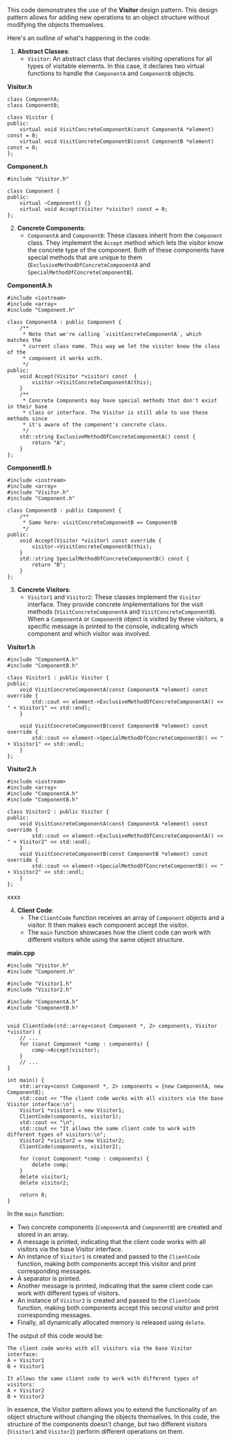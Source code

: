 This code demonstrates the use of the **Visitor** design pattern. 
This design pattern allows for adding new operations to an object structure without modifying the objects themselves.

Here's an outline of what's happening in the code:

1. **Abstract Classes**:
    - `Visitor`: An abstract class that declares visiting operations for all types of visitable elements. In this case, it declares two virtual functions to handle the `ComponentA` and `ComponentB` objects.


**Visitor.h**

```
class ComponentA;
class ComponentB;

class Visitor {
public:
    virtual void VisitConcreteComponentA(const ComponentA *element) const = 0;
    virtual void VisitConcreteComponentB(const ComponentB *element) const = 0;
};
```

**Component.h**

```
#include "Visitor.h"

class Component {
public:
    virtual ~Component() {}
    virtual void Accept(Visitor *visitor) const = 0;
};
```


2. **Concrete Components**:
    - `ComponentA` and `ComponentB`: These classes inherit from the `Component` class. They implement the `Accept` method which lets the visitor know the concrete type of the component. Both of these components have special methods that are unique to them (`ExclusiveMethodOfConcreteComponentA` and `SpecialMethodOfConcreteComponentB`).

**ComponentA.h**

```
#include <iostream>
#include <array>
#include "Component.h"

class ComponentA : public Component {
    /**
     * Note that we're calling `visitConcreteComponentA`, which matches the
     * current class name. This way we let the visitor know the class of the
     * component it works with.
     */
public:
    void Accept(Visitor *visitor) const  {
        visitor->VisitConcreteComponentA(this);
    }
    /**
     * Concrete Components may have special methods that don't exist in their base
     * class or interface. The Visitor is still able to use these methods since
     * it's aware of the component's concrete class.
     */
    std::string ExclusiveMethodOfConcreteComponentA() const {
        return "A";
    }
};
```

**ComponentB.h**

```
#include <iostream>
#include <array>
#include "Visitor.h"
#include "Component.h"

class ComponentB : public Component {
    /**
     * Same here: visitConcreteComponentB => ComponentB
     */
public:
    void Accept(Visitor *visitor) const override {
        visitor->VisitConcreteComponentB(this);
    }
    std::string SpecialMethodOfConcreteComponentB() const {
        return "B";
    }
};
```



3. **Concrete Visitors**:
    - `Visitor1` and `Visitor2`: These classes implement the `Visitor` interface. They provide concrete implementations for the visit methods (`VisitConcreteComponentA` and `VisitConcreteComponentB`). When a `ComponentA` or `ComponentB` object is visited by these visitors, a specific message is printed to the console, indicating which component and which visitor was involved.


**Visitor1.h**

```
#include "ComponentA.h"
#include "ComponentB.h"

class Visitor1 : public Visitor {
public:
    void VisitConcreteComponentA(const ComponentA *element) const override {
        std::cout << element->ExclusiveMethodOfConcreteComponentA() << " + Visitor1" << std::endl;
    }

    void VisitConcreteComponentB(const ComponentB *element) const override {
        std::cout << element->SpecialMethodOfConcreteComponentB() << " + Visitor1" << std::endl;
    }
};
```

**Visitor2.h**

```
#include <iostream>
#include <array>
#include "ComponentA.h"
#include "ComponentB.h"

class Visitor2 : public Visitor {
public:
    void VisitConcreteComponentA(const ComponentA *element) const override {
        std::cout << element->ExclusiveMethodOfConcreteComponentA() << " + Visitor2" << std::endl;
    }
    void VisitConcreteComponentB(const ComponentB *element) const override {
        std::cout << element->SpecialMethodOfConcreteComponentB() << " + Visitor2" << std::endl;
    }
};
```
xxxx


4. **Client Code**:
    - The `ClientCode` function receives an array of `Component` objects and a visitor. It then makes each component accept the visitor.
    - The `main` function showcases how the client code can work with different visitors while using the same object structure.

**main.cpp**

```
#include "Visitor.h"
#include "Component.h"

#include "Visitor1.h"
#include "Visitor2.h"

#include "ComponentA.h"
#include "ComponentB.h"


void ClientCode(std::array<const Component *, 2> components, Visitor *visitor) {
    // ...
    for (const Component *comp : components) {
        comp->Accept(visitor);
    }
    // ...
}

int main() {
    std::array<const Component *, 2> components = {new ComponentA, new ComponentB};
    std::cout << "The client code works with all visitors via the base Visitor interface:\n";
    Visitor1 *visitor1 = new Visitor1;
    ClientCode(components, visitor1);
    std::cout << "\n";
    std::cout << "It allows the same client code to work with different types of visitors:\n";
    Visitor2 *visitor2 = new Visitor2;
    ClientCode(components, visitor2);

    for (const Component *comp : components) {
        delete comp;
    }
    delete visitor1;
    delete visitor2;

    return 0;
}
```

In the `main` function:
- Two concrete components (`ComponentA` and `ComponentB`) are created and stored in an array.
- A message is printed, indicating that the client code works with all visitors via the base Visitor interface.
- An instance of `Visitor1` is created and passed to the `ClientCode` function, making both components accept this visitor and print corresponding messages.
- A separator is printed.
- Another message is printed, indicating that the same client code can work with different types of visitors.
- An instance of `Visitor2` is created and passed to the `ClientCode` function, making both components accept this second visitor and print corresponding messages.
- Finally, all dynamically allocated memory is released using `delete`.

The output of this code would be:
```
The client code works with all visitors via the base Visitor interface:
A + Visitor1
B + Visitor1

It allows the same client code to work with different types of visitors:
A + Visitor2
B + Visitor2
```

In essence, the Visitor pattern allows you to extend the functionality of an object structure without changing the objects themselves. In this code, the structure of the components doesn't change, but two different visitors (`Visitor1` and `Visitor2`) perform different operations on them.



